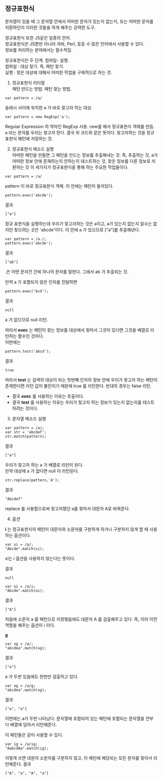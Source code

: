 ## 정규표현식
문자열이 있을 때 그 문자열 안에서 어떠한 문자가 있는지 없는지, 또는 어떠한 문자를 치환하던지 이러한 것들을 하게 해주는 강력한 도구.  

정규표현식 또한 JS같은 일종의 언어.  
정규표현식은 JS뿐만 아니라 자바, Perl, 등등 수 많은 언어에서 사용할 수 있다.  
정보를 처리하는 분야에서는 필수적임.  

정규표현식은 두 단계. 컴파일- 실행.  
컴파일 : 대상 찾기. 즉, 패턴 찾기.  
실행 : 찾은 대상에 대해서 어떠한 작업을 구체적으로 하는 것.  

1. 정규표현식 리터럴  
패턴 만드는 방법. 패턴 찾는 방법.  
```
var pattern = /a/
```
슬래시 사이에 위치한 a 가 바로 찾고자 하는 대상.  


```
var pattern = new RegExp('a');
```
Regular Expression 의 약자인 RegExp 사용. new를 해서 정규표현식 객체를 만듬. a 라는 문자를 우리는 찾고자 한다.
결국 위 코드와 같은 뜻이다. 찾고자하는 것을 정규표현식 패턴에 저장하는 것.

2. 정규표현식 메소드 실행  
어떠한 패턴을 만들면 그 패턴을 만드는 정보를 추출해내는 것. 즉, 추출하는 것, a가 어떠한 정보 안에 존재하는지 안하는지 테스트하는 것, 찾은 정보를 다른 정보로 치환하는 것 이 세가지가 정규표현식을 통해 하는 주요한 작업들이다.

```
var pattern = /a/
```

pattern 이 바로 정규표현식 객체. 이 안에는 패턴이 들어있다.  

```
pattern.exec('abcde');
```

결과

```
["a"]
```

정규 표현식을 실행하는데 우리가 찾고자하는 것은 a이고, a가 있는지 없는지 알수는 없지만 찾으려는 곳은 'abcde'이다. 이 안에 a 가 있으므로 ["a"]를 추출해낸다.  

```
var pattern = /a./;
pattern.exec('abcde');
```

결과

```
["ab"]
```

.은 어떤 문자건 간에 하나의 문자를 말한다. 그래서 ab 가 추출되는 것.  

만약 a 가 포함되지 않은 인자를 전달하면

```
pattern.exec('bcd');
```

결과

```
null
```

a 가 없으므로 null 리턴.

따라서 **exec** 는 패턴이 찾는 정보를 대상에서 찾아서 그것이 있다면 그것을 배열로 리턴하는 함수인 것이다.  
이번에는

```
pattern.test('abcd');
```

결과
```
true
```

따라서 **test** 는 검색의 대상이 되는 첫번째 인자의 정보 안에 우리가 찾고자 하는 패턴이 존재한다면 리턴 값이 불린이기 때문에 true 를 리턴한다. 반대의 경우는 false 리턴.  

- 결국 **exec** 를 사용하는 이유는 추출이다.
- 결국 **test** 를 사용하는 이유는 우리가 찾고자 하는 정보가 있는지 없는지를 테스트하려는 것이다.  


3. 문자열 메소드 실행
```
var pattern = /a/;
var str = 'abcdef';
str.match(pattern);
```

결과

```
["a"]
```

우리가 찾고자 하는 a 가 배열로 리턴이 된다.  
만약 대상에 a 가 없다면 null 이 리턴된다.  

```
str.replace(pattern,'A');
```

결과

```
"Abcdef"
```

replace 를 사용함으로써 찾고자했던 a를 찾아서 대문자 A로 바꿔준다.  


4. 옵션

**i** 는 정규표현식의 패턴이 대문자와 소문자를 구분하게 하거나 구분하지 않게 할 때 사용하는 옵션이다.

```
var xi = /a/;
"Abcde".match(xi);
```

xi는 i 옵션을 사용하지 않는다는 뜻이다.

결과

```
null
```

```
var oi = /a/i;
"Abcde".match(oi);
```

결과

```
["A"]
```

처음에 소문자 a 를 패턴으로 지정했음에도 대문자 A 를 검출해주고 있다. 즉, 이러 이런 역할을 해주는 옵션이 i 이다.  


**g**

```
var xg = /a/;
"abcdea".match(xg);
```

결과

```
["a"]
```

a 가 두번 있음에도 한번만 검출하고 있다.

```
var og = /a/g;
"abcdea".match(xg);
```

결과

```
["a", "a"]
```

이번에는 a가 두번 나타났다. 문자열에 포함되어 있는 패턴에 포함되는 문자열을 전부 다 배열에 담아서 리턴해준다.

이 패턴들은 같이 사용할 수 있다.

```
var ig = /a/ig;
"AabcdAa".match(ig);
```

이렇게 쓰면 대문자 소문자를 구분하지 않고, 이 패턴에 해당되는 모든 문자를 찾아서 리턴해준다.
결과

```
["A", "a", "A", "a"]
```

